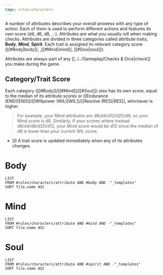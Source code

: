 ```yaml
---
tags: rules/characters
---
```

A number of attributes describes your overall prowess with any type of action. Each of them is used to perform different actions and features its own score (d4, d6, d8, …). Attributes are what you usually roll when making checks.
Attributes are divided in three categories called attribute traits, **Body**, **Mind**, **Spirit**. Each trait is assigned its relevant category score ([[#Body|body]], ,[[#Mind|mind]], [[#Soul|soul]]).

Attributes are always part of any [[../../Gameplay/Checks & Dice|check]] you make during the game.

## Category/Trait Score
Each category ([[#Body]]/[[#Mind]]/[[#Soul]]) also has its own score, equal to the median of its attribute scores or [[Endurance (END)|END]]/[[Willpower (WIL)|WIL]]/[[Resolve (RES)|RES]], whichever is higher.
> For example, your Mind attributes are d8/d4/d12/d20/d6, so your Mind score is d8.
> Similarly, if your scores where instead d8/d4/d6/d20/d12, your Mind score would be d12 since the median of d8 is lower than your current WIL score.

- [I] A trait score is updated immediately when any of its attributes changes.

# Body
```dataview
LIST
FROM #rules/characters/attribute AND #body AND -"_templates"
SORT file.name ASC
```


# Mind
```dataview
LIST
FROM #rules/characters/attribute AND #mind AND -"_templates"
SORT file.name ASC
```


# Soul
```dataview
LIST
FROM #rules/characters/attribute AND #spirit AND -"_templates"
SORT file.name ASC
```
